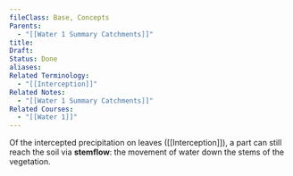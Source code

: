 ```yaml
---
fileClass: Base, Concepts
Parents:
  - "[[Water 1 Summary Catchments]]"
title: 
Draft: 
Status: Done
aliases: 
Related Terminology:
  - "[[Interception]]"
Related Notes:
  - "[[Water 1 Summary Catchments]]"
Related Courses:
  - "[[Water 1]]"
---
```

Of the intercepted precipitation on leaves ([[Interception]]), a part can still reach the soil via **stemflow**: the movement of water down the stems of the vegetation.